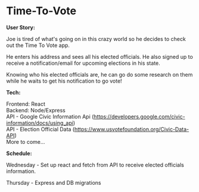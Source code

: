 # Time-To-Vote

<b>User Story:</b>

Joe is tired of what's going on in this crazy world so he decides to check out the Time To Vote app. 

He enters his address and sees all his elected officials. He also signed up to receive a notification/email for upcoming elections in his state. 

Knowing who his elected officials are, he can go do some research on them while he waits to get his notification to go vote!

<b>Tech:</b>

Frontend: React <br>
Backend: Node/Express <br>
API - Google Civic Information Api (https://developers.google.com/civic-information/docs/using_api) <br>
API - Election Official Data (https://www.usvotefoundation.org/Civic-Data-API)<br>
More to come...

<b>Schedule:</b>

Wednesday - Set up react and fetch from API to receive elected officials information.

Thursday - Express and DB migrations 







